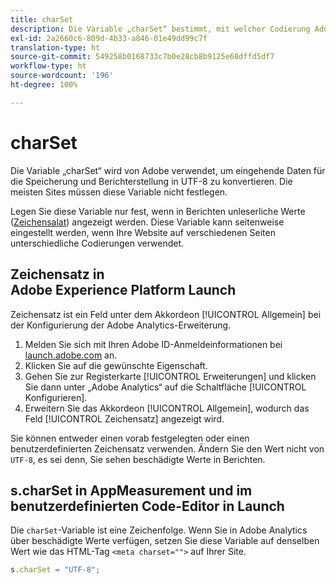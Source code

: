 ```yaml
---
title: charSet
description: Die Variable „charSet“ bestimmt, mit welcher Codierung Adobe Ihre Bildanforderung analysiert.
exl-id: 2a2660c6-809d-4b33-a846-01e49dd99c7f
translation-type: ht
source-git-commit: 549258b0168733c7b0e28cb8b9125e68dffd5df7
workflow-type: ht
source-wordcount: '196'
ht-degree: 100%

---
```


# charSet

Die Variable „charSet“ wird von Adobe verwendet, um eingehende Daten für die Speicherung und Berichterstellung in UTF-8 zu konvertieren. Die meisten Sites müssen diese Variable nicht festlegen.

Legen Sie diese Variable nur fest, wenn in Berichten unleserliche Werte ([Zeichensalat](https://de.wikipedia.org/wiki/Zeichensalat)) angezeigt werden. Diese Variable kann seitenweise eingestellt werden, wenn Ihre Website auf verschiedenen Seiten unterschiedliche Codierungen verwendet.

## Zeichensatz in Adobe Experience Platform Launch

Zeichensatz ist ein Feld unter dem Akkordeon [!UICONTROL Allgemein] bei der Konfigurierung der Adobe Analytics-Erweiterung.

1. Melden Sie sich mit Ihren Adobe ID-Anmeldeinformationen bei [launch.adobe.com](https://launch.adobe.com) an.
2. Klicken Sie auf die gewünschte Eigenschaft.
3. Gehen Sie zur Registerkarte [!UICONTROL Erweiterungen] und klicken Sie dann unter „Adobe Analytics“ auf die Schaltfläche [!UICONTROL Konfigurieren].
4. Erweitern Sie das Akkordeon [!UICONTROL Allgemein], wodurch das Feld [!UICONTROL Zeichensatz] angezeigt wird.

Sie können entweder einen vorab festgelegten oder einen benutzerdefinierten Zeichensatz verwenden. Ändern Sie den Wert nicht von `UTF-8`, es sei denn, Sie sehen beschädigte Werte in Berichten.

## s.charSet in AppMeasurement und im benutzerdefinierten Code-Editor in Launch

Die `charSet`-Variable ist eine Zeichenfolge. Wenn Sie in Adobe Analytics über beschädigte Werte verfügen, setzen Sie diese Variable auf denselben Wert wie das HTML-Tag `<meta charset="">` auf Ihrer Site.

```js
s.charSet = "UTF-8";
```
